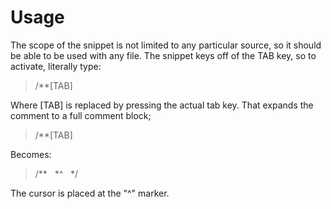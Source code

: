 Usage
=====

The scope of the snippet is not limited to any particular source, so it should be able to be used with any file. The snippet keys off of the TAB key, so to activate, literally type:

> /**[TAB]

Where [TAB] is replaced by pressing the actual tab key. That expands the comment to a full comment block;

> /**[TAB]

Becomes:

> /\*\*
> &nbsp;&nbsp;\*^
> &nbsp;&nbsp;\*/

The cursor is placed at the "^" marker.